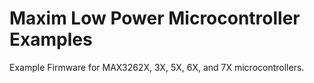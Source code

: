 # Maxim Low Power Microcontroller Examples
 Example Firmware for MAX3262X, 3X, 5X, 6X, and 7X microcontrollers.
